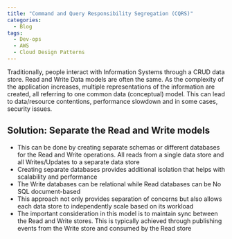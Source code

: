 ```yaml
---
title: "Command and Query Responsibility Segregation (CQRS)"
categories:
  - Blog
tags:
  - Dev-ops
  - AWS
  - Cloud Design Patterns
---
```


Traditionally, people interact with Information Systems through a CRUD data store. Read and Write Data models are often the same. As the complexity of the application increases, multiple representations of the information are created, all referring to one common data (conceptual) model. This can lead to data/resource contentions, performance slowdown and in some cases, security issues.

<h2>Solution: Separate the Read and Write models</h2>
<ul>
<li>This can be done by creating separate schemas or different databases for the Read and Write operations. All reads from a single data store and all Writes/Updates to a separate data store</li>
<li>Creating separate databases provides additional isolation that helps with scalability and performance</li>
<li>The Write databases can be relational while Read databases can be No SQL document-based</li>
<li>This approach not only provides separation of concerns but also allows each data store to independently scale based on its workload</li>
<li>The important consideration in this model is to maintain sync between the Read and Write stores. This is typically achieved through publishing events from the Write store and consumed by the Read store</li>
</ul>